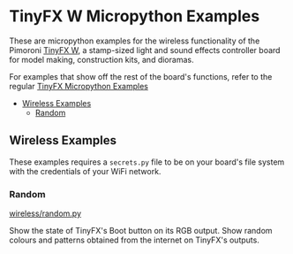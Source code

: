 # TinyFX W Micropython Examples <!-- omit in toc -->

These are micropython examples for the wireless functionality of the Pimoroni [TinyFX W](https://shop.pimoroni.com/products/tiny_fx_w), a stamp-sized light and sound effects controller board for model making, construction kits, and dioramas.

For examples that show off the rest of the board's functions, refer to the regular [TinyFX Micropython Examples](../tiny_fx/README.md)

- [Wireless Examples](#wireless-examples)
  - [Random](#random)


## Wireless Examples

These examples requires a `secrets.py` file to be on your board's file system with the credentials of your WiFi network.

### Random
[wireless/random.py](examples/wireless/random.py)

Show the state of TinyFX's Boot button on its RGB output.
Show random colours and patterns obtained from the internet on TinyFX's outputs.



